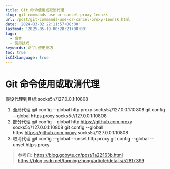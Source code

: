 ```yaml
---
title: Git 命令使用或取消代理
slug: git-commands-use-or-cancel-proxy-1eonzk
url: /post/git-commands-use-or-cancel-proxy-1eonzk.html
date: '2024-03-02 22:11:57+08:00'
lastmod: '2025-05-19 00:28:21+08:00'
tags:
  - 命令
  - 使用技巧
keywords: 命令,使用技巧
toc: true
isCJKLanguage: true
---
```




# Git 命令使用或取消代理

假设代理到目标 socks5://127.0.0.1:10808

1. 全局代理 git config --global http.proxy socks5://127.0.0.1:10808 git config --global https.proxy socks5://127.0.0.1:10808
2. 部分代理 git config --global http.https://github.com.proxy socks5://127.0.0.1:10808 git config --global https.https://github.com.proxy socks5://127.0.0.1:10808
3. 取消代理 git config --global --unset http.proxy git config --global --unset https.proxy

> 参考自: https://blog.gobyte.cn/post/1a22163b.html https://blog.csdn.net/tanningzhong/article/details/52817399
